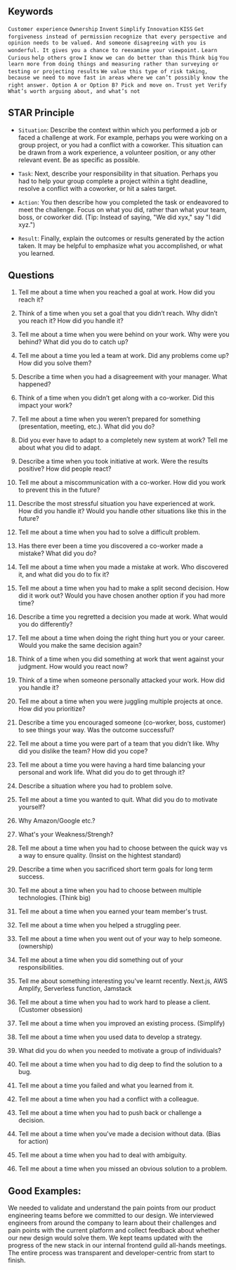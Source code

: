 ## Keywords

`Customer experience`
`Ownership`
`Invent`
`Simplify`
`Innovation`
`KISS`
`Get forgiveness instead of permission`
`recognize that every perspective and opinion needs to be valued. And someone disagreeing with you is wonderful. It gives you a chance to reexamine your viewpoint.`
`Learn`
`Curious`
`help others grow`
`I know we can do better than this`
`Think big`
`You learn more from doing things and measuring rather than surveying or testing or projecting results`
`We value this type of risk taking, because we need to move fast in areas where we can’t possibly know the right answer. Option A or Option B? Pick and move on.`
`Trust yet Verify`
`What’s worth arguing about, and what’s not`

## STAR Principle

- `Situation`: Describe the context within which you performed a job or faced a challenge at work. For example, perhaps you were working on a group project, or you had a conflict with a coworker. This situation can be drawn from a work experience, a volunteer position, or any other relevant event. Be as specific as possible.

- `Task`: Next, describe your responsibility in that situation. Perhaps you had to help your group complete a project within a tight deadline, resolve a conflict with a coworker, or hit a sales target.

- `Action`: You then describe how you completed the task or endeavored to meet the challenge. Focus on what you did, rather than what your team, boss, or coworker did. (Tip: Instead of saying, "We did xyx," say "I did xyz.")

- `Result`: Finally, explain the outcomes or results generated by the action taken. It may be helpful to emphasize what you accomplished, or what you learned.

## Questions

1. Tell me about a time when you reached a goal at work. How did you reach it?

2. Think of a time when you set a goal that you didn’t reach. Why didn’t you reach it? How did you handle it?

3. Tell me about a time when you were behind on your work. Why were you behind? What did you do to catch up?

4. Tell me about a time you led a team at work. Did any problems come up? How did you solve them?

5. Describe a time when you had a disagreement with your manager. What happened?

6. Think of a time when you didn’t get along with a co-worker. Did this impact your work?

7. Tell me about a time when you weren’t prepared for something (presentation, meeting, etc.). What did you do?

8. Did you ever have to adapt to a completely new system at work? Tell me about what you did to adapt.

9. Describe a time when you took initiative at work. Were the results positive? How did people react?

10. Tell me about a miscommunication with a co-worker. How did you work to prevent this in the future?

11. Describe the most stressful situation you have experienced at work. How did you handle it? Would you handle other situations like this in the future?

12. Tell me about a time when you had to solve a difficult problem.

13. Has there ever been a time you discovered a co-worker made a mistake? What did you do?

14. Tell me about a time when you made a mistake at work. Who discovered it, and what did you do to fix it?

15. Tell me about a time when you had to make a split second decision. How did it work out? Would you have chosen another option if you had more time?

16. Describe a time you regretted a decision you made at work. What would you do differently?

17. Tell me about a time when doing the right thing hurt you or your career. Would you make the same decision again?

18. Think of a time when you did something at work that went against your judgment. How would you react now?

19. Think of a time when someone personally attacked your work. How did you handle it?

20. Tell me about a time when you were juggling multiple projects at once. How did you prioritize?

21. Describe a time you encouraged someone (co-worker, boss, customer) to see things your way. Was the outcome successful?

22. Tell me about a time you were part of a team that you didn’t like. Why did you dislike the team? How did you cope?

23. Tell me about a time you were having a hard time balancing your personal and work life. What did you do to get through it?

24. Describe a situation where you had to problem solve.

25. Tell me about a time you wanted to quit. What did you do to motivate yourself?

26. Why Amazon/Google etc.?

27. What's your Weakness/Strengh?

28. Tell me about a time when you had to choose between the quick way vs a way to ensure quality. (Insist on the hightest standard)

29. Describe a time when you sacrificed short term goals for long term success.

30. Tell me about a time when you had to choose between multiple technologies. (Think big)

31. Tell me about a time when you earned your team member's trust.
32. Tell me about a time when you helped a struggling peer.

33. Tell me about a time when you went out of your way to help someone. (ownership)
34. Tell me about a time when you did something out of your responsibilities.

35. Tell me about something interesting you've learnt recently.
    Next.js, AWS Amplify, Serverless function, Jamstack

36. Tell me about a time when you had to work hard to please a client. (Customer obsession)

37. Tell me about a time when you improved an existing process. (Simplify)

38. Tell me about a time when you used data to develop a strategy.

39. What did you do when you needed to motivate a group of individuals?

40. Tell me about a time when you had to dig deep to find the solution to a bug.

41. Tell me about a time you failed and what you learned from it.

42. Tell me about a time when you had a conflict with a colleague.

43. Tell me about a time when you had to push back or challenge a decision.

44. Tell me about a time when you've made a decision without data. (Bias for action)

45. Tell me about a time when you had to deal with ambiguity.

46. Tell me about a time when you missed an obvious solution to a problem.

## Good Examples:

We needed to validate and understand the pain points from our product engineering teams before we committed to our design. We interviewed engineers from around the company to learn about their challenges and pain points with the current platform and collect feedback about whether our new design would solve them. We kept teams updated with the progress of the new stack in our internal frontend guild all-hands meetings. The entire process was transparent and developer-centric from start to finish.
